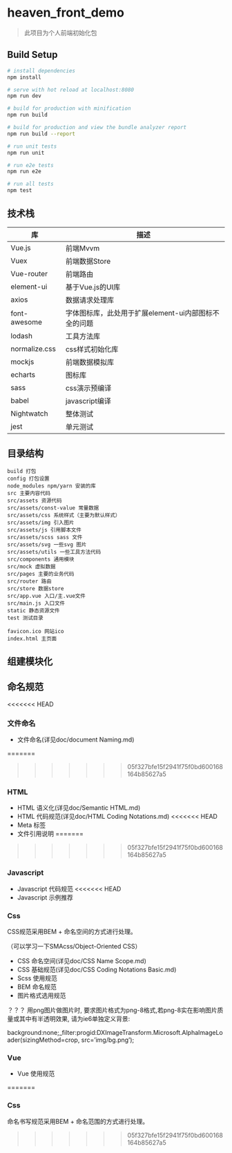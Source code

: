 # heaven_front_demo

> 此项目为个人前端初始化包

## Build Setup

``` bash
# install dependencies
npm install

# serve with hot reload at localhost:8080
npm run dev

# build for production with minification
npm run build

# build for production and view the bundle analyzer report
npm run build --report

# run unit tests
npm run unit

# run e2e tests
npm run e2e

# run all tests
npm test
```

## 技术栈

| 库 | 描述 |
| --- | --- |
|Vue.js|前端Mvvm|
|Vuex|前端数据Store|
|Vue-router|前端路由|
|element-ui|基于Vue.js的UI库|
|axios|数据请求处理库|
|font-awesome|字体图标库，此处用于扩展element-ui内部图标不全的问题|
|lodash|工具方法库|
|normalize.css|css样式初始化库|
|mockjs|前端数据模拟库|
|echarts|图标库|
|sass|css演示预编译|
|babel|javascript编译|
|Nightwatch|整体测试|
|jest|单元测试|

## 目录结构

```
build 打包
config 打包设置
node_modules npm/yarn 安装的库
src 主要内容代码
src/assets 资源代码
src/assets/const-value 常量数据
src/assets/css 系统样式（主要为默认样式）
src/assets/img 引入图片
src/assets/js 引用脚本文件
src/assets/scss sass 文件
src/assets/svg 一些svg 图片
src/assets/utils 一些工具方法代码
src/components 通用模块
src/mock 虚拟数据
src/pages 主要的业务代码
src/router 路由
src/store 数据store
src/app.vue 入口/主.vue文件
src/main.js 入口文件
static 静态资源文件
test 测试目录

favicon.ico 网站ico
index.html 主页面
```

## 组建模块化

## 命名规范

<<<<<<< HEAD
### 文件命名

- 文件命名(详见doc/document Naming.md)

=======
>>>>>>> 05f327bfe15f2941f75f0bd600168164b85627a5
### HTML

- HTML 语义化(详见doc/Semantic HTML.md)
- HTML 代码规范(详见doc/HTML Coding Notations.md)
<<<<<<< HEAD
- Meta 标签
- 文件引用说明
=======
>>>>>>> 05f327bfe15f2941f75f0bd600168164b85627a5

### Javascript

- Javascript 代码规范
<<<<<<< HEAD
- Javascript 示例推荐

### Css

CSS规范采用BEM + 命名空间的方式进行处理。

（可以学习一下SMAcss/Object-Oriented CSS）

- CSS 命名空间(详见doc/CSS Name Scope.md)
- CSS 基础规范(详见doc/CSS Coding Notations Basic.md)
- Scss 使用规范
- BEM 命名规范
- 图片格式选用规范

？？？
用png图片做图片时, 要求图片格式为png-8格式,若png-8实在影响图片质量或其中有半透明效果, 请为ie6单独定义背景:

background:none;_filter:progid:DXImageTransform.Microsoft.AlphaImageLoader(sizingMethod=crop, src=’img/bg.png’);


### Vue

- Vue 使用规范


<!-- 学习一下 vue 的自定义指令 -->
<!-- HTTP 规范 ，哪里可以查到 -->
<!-- 可以使用 indexedDB座位 localStroge的扩展， 而且当前有也可以对 localStroge的数据进行保存，例如，对 group和 port 和 company的数据进行localstroge的数据保存 -->


<!-- 
一个兼容CMD、AMD、普通引用方法的接口

(function (factory) {

    if (typeof define === 'function' && define.amd) {
        define(['exports'], function(exports) {
            window.Orienter = factory(exports);
        });
    } else if (typeof exports !== 'undefined') {
        factory(exports);
    } else {
        window.Orienter = factory({});
    }

}(function (Orienter) {
    ……
    ……
}

 -->
=======

### Css

命名书写规范采用BEM + 命名范围的方式进行处理。
>>>>>>> 05f327bfe15f2941f75f0bd600168164b85627a5
